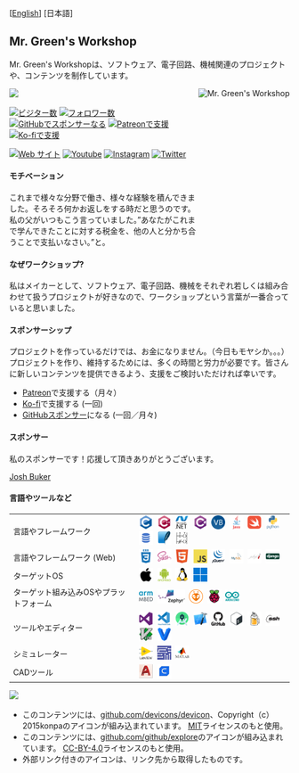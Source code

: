 [[English](README.md#readme)] [日本語]

## Mr. Green's Workshop

Mr. Green's Workshopは、ソフトウェア、電子回路、機械関連のプロジェクトや、コンテンツを制作しています。<br>

[<img align="right" height="250" alt="Mr. Green's Workshop" src="https://avatars.githubusercontent.com/u/76992231?v=4" />](README-jp.md#readme)

[<img width="450" src="https://github-readme-stats.vercel.app/api?username=MrGreensWorkshop&show_icons=true&hide_border=true&locale=ja">](README-jp.md#readme)

[![ビジター数](https://visitor-badge.laobi.icu/badge?page_id=MrGreensWorkshop.MrGreensWorkshop)](README-jp.md#readme)
[![フォロワー数](https://img.shields.io/github/followers/MrGreensWorkshop?label=Followers&style=badge)](README-jp.md#readme)
[![GitHubでスポンサーなる](https://shields.io/badge/Github%20Sponsors-Support%20me-blue?logo=GitHub+Sponsors)](https://github.com/sponsors/MrGreensWorkshop "GitHubでスポンサーになる")
[![Patreonで支援](https://shields.io/badge/Patreon-Support%20me-blue?logo=Patreon)](https://patreon.com/MrGreenWorkshop "Patreonで支援")
[![Ko-fiで支援](https://shields.io/badge/Ko--fi-Tip%20me-blue?logo=kofi)](https://ko-fi.com/MrGreenWorkshop "Ko-fiで支援")

[![Web サイト](https://shields.io/badge/MrGreensWorkshop.com-gray)](https://www.mrgreensworkshop.com/ja "MrGreensWorkshop.com")
[![Youtube](https://shields.io/badge/Youtube-gray?logo=youtube)](https://www.youtube.com/channel/UCdqu4izMniyz_WOCp-OO0uQ)
[![Instagram](https://shields.io/badge/instagram-gray?logo=Instagram&logoColor=white)](https://www.instagram.com/mrgreenworkshop)
[![Twitter](https://shields.io/badge/Twitter-gray?logo=twitter&logoColor=white)](https://twitter.com/MrGreenWrkshop)

#### モチベーション

これまで様々な分野で働き、様々な経験を積んできました。そろそろ何かお返しをする時だと思うのです。私の父がいつもこう言っていました。”あなたがこれまで学んできたことに対する税金を、他の人と分かち合うことで支払いなさい。”と。

#### なぜワークショップ?

私はメイカーとして、ソフトウェア、電子回路、機械をそれぞれ若しくは組み合わせて扱うプロジェクトが好きなので、ワークショップという言葉が一番合っていると思いました。

#### スポンサーシップ

プロジェクトを作っているだけでは、お金になりません。（今日もモヤシか。。。）プロジェクトを作り、維持するためには、多くの時間と労力が必要です。皆さんに新しいコンテンツを提供できるよう、支援をご検討いただければ幸いです。

- [Patreon](https://patreon.com/MrGreenWorkshop "Patreonで支援")で支援する（月々）
- [Ko-fi](https://ko-fi.com/MrGreenWorkshop "Ko-fiで支援")で支援する (一回)
- [GitHubスポンサー](https://github.com/sponsors/MrGreensWorkshop "GitHubスポンサーになる")になる (一回／月々)

#### スポンサー

私のスポンサーです！応援して頂きありがとうございます。

[Josh Buker](https://github.com/joshbuker "初スポンサー！")

#### 言語やツールなど

|  |  |
| :------ | ------------------ |
| 言語やフレームワーク | [<img src="icons/github/devicons-devicon/c-original.svg" title="C" alt="C" width="25" height="25"/>](README-jp.md#言語やツールなど)&nbsp; [<img src="icons/github/devicons-devicon/cplusplus-original.svg" title="C++" alt="C++" width="25" height="25"/>](README-jp.md#言語やツールなど)&nbsp; [<img src="icons/github/devicons-devicon/dot-net-original-wordmark.svg" title=".NET" alt=".NET" width="25" height="25"/>](README-jp.md#言語やツールなど)&nbsp; [<img src="icons/github/devicons-devicon/csharp-original.svg" title="C#" alt="C#" width="25" height="25"/>](README-jp.md#言語やツールなど)&nbsp; [<img src="icons/github/github-explore/visual-basic.png" title="Visual Basic" alt="Visual Basic" width="25" height="25"/>](README-jp.md#言語やツールなど)&nbsp; [<img src="icons/github/devicons-devicon/java-original-wordmark.svg" title="Java" alt="Java" width="25" height="25"/>](README-jp.md#言語やツールなど)&nbsp; [<img src="icons/github/devicons-devicon/swift-original.svg" title="Swift" alt="Swift" width="25" height="25"/>](README-jp.md#言語やツールなど)&nbsp; [<img src="icons/github/devicons-devicon/python-original-wordmark.svg" title="python" alt="python" width="25" height="25"/>](README-jp.md#言語やツールなど)&nbsp; [<img src="icons/github/github-explore/sql.png" title="SQL"  alt="SQL" width="25" height="25"/>](README-jp.md#言語やツールなど)&nbsp; [<img src="icons/github/github-explore/sqlite.png" title="SQLite"  alt="SQLite" width="25" height="25"/>](README-jp.md#言語やツールなど)&nbsp; [<img src="icons/mine/ladder_logic.png" title="Ladder Logic" alt="Ladder Logic" width="25" height="25"/>](README-jp.md#言語やツールなど)&nbsp; |
| 言語やフレームワーク (Web) | [<img src="icons/github/devicons-devicon/css3-plain-wordmark.svg" title="CSS3" alt="CSS" width="25" height="25"/>](README-jp.md#言語やツールなど)&nbsp; [<img src="icons/github/devicons-devicon/sass-original.svg" title="SASS" alt="SASS" width="25" height="25"/>](README-jp.md#言語やツールなど)&nbsp; [<img src="icons/github/devicons-devicon/html5-original.svg" title="HTML5" alt="HTML" width="25" height="25"/>](README-jp.md#言語やツールなど)&nbsp; [<img src="icons/github/devicons-devicon/javascript-original.svg" title="JavaScript" alt="JavaScript" width="25" height="25"/>](README-jp.md#言語やツールなど)&nbsp; [<img src="icons/github/devicons-devicon/jquery-original-wordmark.svg" title="Jquery" alt="Jquery" width="25" height="25"/>](README-jp.md#言語やツールなど)&nbsp; [<img src="icons/github/github-explore/mysql.png" title="MySQL"  alt="MySQL" width="25" height="25"/>](README-jp.md#言語やツールなど)&nbsp; [<img src="icons/github/github-explore/jekyll.png" title="jekyll" alt="jekyll" width="25" height="25"/>](README-jp.md#言語やツールなど)&nbsp; [<img src="icons/github/devicons-devicon/django-original.svg" title="Django" alt="Django" width="25" height="25"/>](README-jp.md#言語やツールなど)&nbsp;|
| ターゲットOS | [<img src="icons/github/devicons-devicon/apple-original.svg" title="iOS" alt="iOS" width="25" height="25"/>](README-jp.md#言語やツールなど)&nbsp; [<img src="icons/github/devicons-devicon/android-plain-wordmark.svg" title="Android" alt="Android" width="25" height="25"/>](README-jp.md#言語やツールなど)&nbsp; [<img src="icons/github/devicons-devicon/linux-original.svg" title="Linux" alt="Linux" width="25" height="25"/>](README-jp.md#言語やツールなど)&nbsp; [<img src="icons/github/github-explore/windows.png" title="MS Windows" alt="MS Windows" width="25" height="25"/>](README-jp.md#言語やツールなど)&nbsp; |
| ターゲット組み込みOSやプラットフォーム | <a href="https://github.com/ARMmbed"><img src="icons/external/arm-mbed.jpg" title="Arm Mbed OS" alt="Arm Mbed OS" width="25" height="25"/></a>&nbsp; <a href="https://www.zephyrproject.org/"><img src="icons/external/zephyr-logo1.png" title="Zephyr OS" alt="Zephyr OS" width="50" height="25"/></a>&nbsp; <a href="https://github.com/platformio"><img src="icons/external/platformio-logo.png" title="PlatformIO" alt="PlatformIO" width="25" height="25"/></a>&nbsp; [<img src="icons/github/devicons-devicon/raspberrypi-original.svg" title="Raspberry Pi" alt="Raspberry Pi" width="25" height="25"/>](README-jp.md#言語やツールなど)&nbsp; [<img src="icons/github/devicons-devicon/arduino-original-wordmark.svg" title="Arduino" alt="Arduino" width="25" height="25"/>](README-jp.md#言語やツールなど)&nbsp;|
| ツールやエディター | [<img src="icons/github/devicons-devicon/visualstudio-plain.svg" title="Visual Studio" alt="Visual Studio" width="25" height="25"/>](README-jp.md#言語やツールなど)&nbsp; [<img src="icons/github/devicons-devicon/vscode-original-wordmark.svg" title="VS Code" alt="VS Code" width="25" height="25"/>](README-jp.md#言語やツールなど)&nbsp; [<img src="icons/github/github-explore/android-studio.png" title="Android Studio" alt="Android Studio" width="25" height="25"/>](README-jp.md#言語やツールなど)&nbsp; [<img src="icons/github/github-explore/xcode.png" title="Xcode" alt="Xcode" width="25" height="25"/>](README-jp.md#言語やツールなど)&nbsp; [<img src="icons/github/devicons-devicon/github-original-wordmark.svg" title="Github" alt="Github" width="25" height="25"/>](README-jp.md#言語やツールなど)&nbsp; [<img src="icons/github/devicons-devicon/bash-original.svg" title="bash"  alt="bash" width="25" height="25"/>](README-jp.md#言語やツールなど)&nbsp; [<img src="icons/github/github-explore/homebrew.png" title="Homebrew"  alt="Homebrew" width="25" height="25"/>](README-jp.md#言語やツールなど)&nbsp; [<img src="icons/github/devicons-devicon/ssh-original-wordmark.svg" title="ssh"  alt="ssh" width="25" height="25"/>](README-jp.md#言語やツールなど)&nbsp; [<img src="icons/github/devicons-devicon/vim-original.svg" title="Vim"  alt="Vim" width="25" height="25"/>](README-jp.md#言語やツールなど)&nbsp; [<img src="icons/github/devicons-devicon/vagrant-original.svg" title="Vagrant"  alt="Vagrant" width="25" height="25"/>](README-jp.md#言語やツールなど)&nbsp; |
| シミュレーター | [<img src="icons/github/devicons-devicon/labview-original-wordmark.svg" title="NI Labview" alt="NI Labview" width="25" height="25"/>](README-jp.md#言語やツールなど)&nbsp; <a href="https://www.ni.com/en-us/support/downloads/software-products/download.multisim.html#312060"><img src="icons/external/multisim.webp" title="NI Multisim" alt="NI Multisim" width="25" height="25"/></a>&nbsp; [<img src="icons/github/github-explore/matlab.png" title="MATLAB" alt="MATLAB" width="25" height="25"/>](README-jp.md#言語やツールなど)&nbsp; |
| CADツール | <a href="https://www.autodesk.com/products/autocad/overview?term=1-YEAR&tab=subscription"><img src="icons/external/autocad-2017-badge-75x75.png" title="AutoCAD" alt="AutoCAD" width="25" height="25"/></a>&nbsp; <a href="https://github.com/Ultimaker/Cura/"><img src="icons/external/cura-128.png" title="Ultimaker Cura" alt="Ultimaker  Cura" width="25" height="25"/></a>&nbsp; |

[<img src="https://github-readme-stats.vercel.app/api/top-langs/?username=MrGreensWorkshop&hide=php&theme=default&locale=ja" />](README-jp.md#readme)

- このコンテンツには、[github.com/devicons/devicon](https://github.com/devicons/devicon)、Copyright（c）2015konpaのアイコンが組み込まれています。 [MIT](https://opensource.org/licenses/MIT)ライセンスのもと使用。
- このコンテンツには、[github.com/github/explore](https://github.com/github/explore)のアイコンが組み込まれています。 [CC-BY-4.0](https://creativecommons.org/licenses/by/4.0/)ライセンスのもと使用。
- 外部リンク付きのアイコンは、リンク先から取得したものです。
